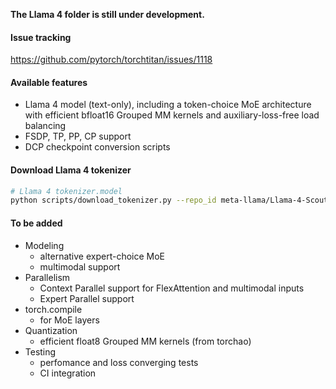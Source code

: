 **The Llama 4 folder is still under development.**

#### Issue tracking
https://github.com/pytorch/torchtitan/issues/1118

#### Available features
- Llama 4 model (text-only), including a token-choice MoE architecture with efficient bfloat16 Grouped MM kernels and auxiliary-loss-free load balancing
- FSDP, TP, PP, CP support
- DCP checkpoint conversion scripts

#### Download Llama 4 tokenizer
```bash
# Llama 4 tokenizer.model
python scripts/download_tokenizer.py --repo_id meta-llama/Llama-4-Scout-17B-16E --tokenizer_path "" --hf_token=...
```

#### To be added
- Modeling
    - alternative expert-choice MoE
    - multimodal support
- Parallelism
    - Context Parallel support for FlexAttention and multimodal inputs
    - Expert Parallel support
- torch.compile
    - for MoE layers
- Quantization
    - efficient float8 Grouped MM kernels (from torchao)
- Testing
    - perfomance and loss converging tests
    - CI integration
